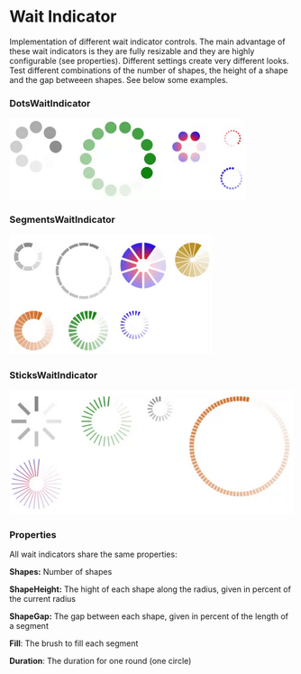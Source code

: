 # Wait Indicator

Implementation of different wait indicator controls. The main advantage of these wait indicators is they are fully resizable and they are highly configurable (see properties). Different settings create very different looks. Test different combinations of the number of shapes, the height of a shape and the gap betweeen shapes. See below some examples.

### DotsWaitIndicator

![example](/dots.gif)

### SegmentsWaitIndicator

![example](/block.gif)

### SticksWaitIndicator

![example](/sticks.gif)

### Properties

All wait indicators share the same properties:

**Shapes:** Number of shapes

**ShapeHeight:** The hight of each shape along the radius, given in percent of the current radius

**ShapeGap:** The gap between each shape, given in percent of the length of a segment

**Fill**: The brush to fill each segment

**Duration**: The duration for one round (one circle)
